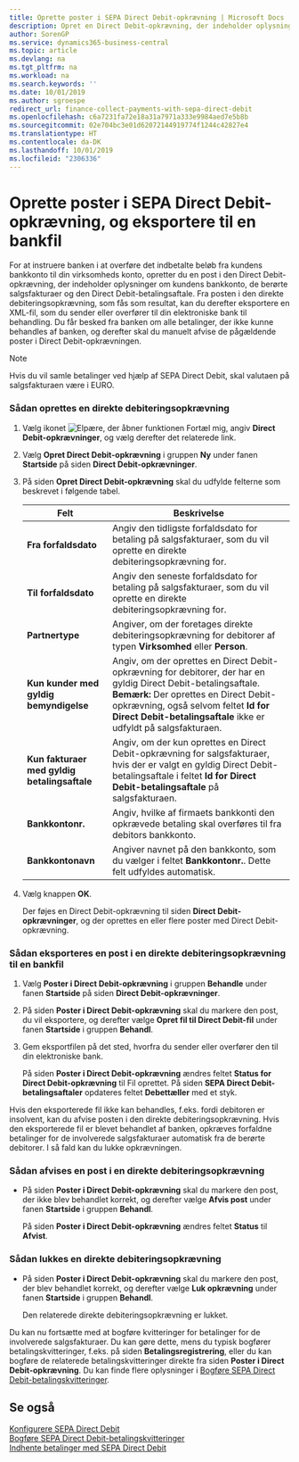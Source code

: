```yaml
---
title: Oprette poster i SEPA Direct Debit-opkrævning | Microsoft Docs
description: Opret en Direct Debit-opkrævning, der indeholder oplysninger om debitors bankkonto, de berørte salgsfakturaer og Direct Debit-opgaven.
author: SorenGP
ms.service: dynamics365-business-central
ms.topic: article
ms.devlang: na
ms.tgt_pltfrm: na
ms.workload: na
ms.search.keywords: ''
ms.date: 10/01/2019
ms.author: sgroespe
redirect_url: finance-collect-payments-with-sepa-direct-debit
ms.openlocfilehash: c6a7231fa72e18a31a7971a333e9984aed7e5b8b
ms.sourcegitcommit: 02e704bc3e01d62072144919774f1244c42827e4
ms.translationtype: HT
ms.contentlocale: da-DK
ms.lasthandoff: 10/01/2019
ms.locfileid: "2306336"
---
```

# <a name="create-sepa-direct-debit-collection-entries-and-export-to-a-bank-file"></a>Oprette poster i SEPA Direct Debit-opkrævning, og eksportere til en bankfil
For at instruere banken i at overføre det indbetalte beløb fra kundens bankkonto til din virksomheds konto, opretter du en post i den Direct Debit-opkrævning, der indeholder oplysninger om kundens bankkonto, de berørte salgsfakturaer og den Direct Debit-betalingsaftale. Fra posten i den direkte debiteringsopkrævning, som fås som resultat, kan du derefter eksportere en XML-fil, som du sender eller overfører til din elektroniske bank til behandling. Du får besked fra banken om alle betalinger, der ikke kunne behandles af banken, og derefter skal du manuelt afvise de pågældende poster i Direct Debit-opkrævningen.  

> [!NOTE]  
>  Hvis du vil samle betalinger ved hjælp af SEPA Direct Debit, skal valutaen på salgsfakturaen være i EURO.  

### <a name="to-create-a-direct-debit-collection"></a>Sådan oprettes en direkte debiteringsopkrævning  

1. Vælg ikonet ![Elpære, der åbner funktionen Fortæl mig](media/ui-search/search_small.png "Fortæl mig, hvad du vil foretage dig"), angiv **Direct Debit-opkrævninger**, og vælg derefter det relaterede link.  
2. Vælg **Opret Direct Debit-opkrævning** i gruppen **Ny** under fanen **Startside** på siden **Direct Debit-opkrævninger**.  
3. På siden **Opret Direct Debit-opkrævning** skal du udfylde felterne som beskrevet i følgende tabel.  

    |Felt|Beskrivelse|  
    |---------------------------------|---------------------------------------|  
    |**Fra forfaldsdato**|Angiv den tidligste forfaldsdato for betaling på salgsfakturaer, som du vil oprette en direkte debiteringsopkrævning for.|  
    |**Til forfaldsdato**|Angiv den seneste forfaldsdato for betaling på salgsfakturaer, som du vil oprette en direkte debiteringsopkrævning for.|  
    |**Partnertype**|Angiver, om der foretages direkte debiteringsopkrævning for debitorer af typen **Virksomhed** eller **Person**.|  
    |**Kun kunder med gyldig bemyndigelse**|Angiv, om der oprettes en Direct Debit-opkrævning for debitorer, der har en gyldig Direct Debit-betalingsaftale. **Bemærk:** Der oprettes en Direct Debit-opkrævning, også selvom feltet **Id for Direct Debit-betalingsaftale** ikke er udfyldt på salgsfakturaen.|  
    |**Kun fakturaer med gyldig betalingsaftale**|Angiv, om der kun oprettes en Direct Debit-opkrævning for salgsfakturaer, hvis der er valgt en gyldig Direct Debit-betalingsaftale i feltet **Id for Direct Debit-betalingsaftale** på salgsfakturaen.|  
    |**Bankkontonr.**|Angiv, hvilke af firmaets bankkonti den opkrævede betaling skal overføres til fra debitors bankkonto.|  
    |**Bankkontonavn**|Angiver navnet på den bankkonto, som du vælger i feltet **Bankkontonr.**. Dette felt udfyldes automatisk.|  

4. Vælg knappen **OK**.  

     Der føjes en Direct Debit-opkrævning til siden **Direct Debit-opkrævninger**, og der oprettes en eller flere poster med Direct Debit-opkrævning.  

### <a name="to-export-a-direct-debit-collection-entry-to-a-bank-file"></a>Sådan eksporteres en post i en direkte debiteringsopkrævning til en bankfil  
1. Vælg **Poster i Direct Debit-opkrævning** i gruppen **Behandle** under fanen **Startside** på siden **Direct Debit-opkrævninger**.  
2. På siden **Poster i Direct Debit-opkrævning** skal du markere den post, du vil eksportere, og derefter vælge **Opret fil til Direct Debit-fil** under fanen **Startside** i gruppen **Behandl**.  
3. Gem eksportfilen på det sted, hvorfra du sender eller overfører den til din elektroniske bank.  

     På siden **Poster i Direct Debit-opkrævning** ændres feltet **Status for Direct Debit-opkrævning** til Fil oprettet. På siden **SEPA Direct Debit-betalingsaftaler** opdateres feltet **Debettæller** med et styk.  

Hvis den eksporterede fil ikke kan behandles, f.eks. fordi debitoren er insolvent, kan du afvise posten i den direkte debiteringsopkrævning. Hvis den eksporterede fil er blevet behandlet af banken, opkræves forfaldne betalinger for de involverede salgsfakturaer automatisk fra de berørte debitorer. I så fald kan du lukke opkrævningen.  

### <a name="to-reject-a-direct-debit-collection-entry"></a>Sådan afvises en post i en direkte debiteringsopkrævning  

* På siden **Poster i Direct Debit-opkrævning** skal du markere den post, der ikke blev behandlet korrekt, og derefter vælge **Afvis post** under fanen **Startside** i gruppen **Behandl**.  

     På siden **Poster i Direct Debit-opkrævning** ændres feltet **Status** til **Afvist**.  

### <a name="to-close-a-direct-debit-collection"></a>Sådan lukkes en direkte debiteringsopkrævning  
*  På siden **Poster i Direct Debit-opkrævning** skal du markere den post, der blev behandlet korrekt, og derefter vælge **Luk opkrævning** under fanen **Startside** i gruppen **Behandl**.  

     Den relaterede direkte debiteringsopkrævning er lukket.  

Du kan nu fortsætte med at bogføre kvitteringer for betalinger for de involverede salgsfakturaer. Du kan gøre dette, mens du typisk bogfører betalingskvitteringer, f.eks. på siden **Betalingsregistrering**, eller du kan bogføre de relaterede betalingskvitteringer direkte fra siden **Poster i Direct Debit-opkrævning**. Du kan finde flere oplysninger i [Bogføre SEPA Direct Debit-betalingskvitteringer](finance-how-to-post-sepa-direct-debit-payment-receipts.md).  

## <a name="see-also"></a>Se også  
[Konfigurere SEPA Direct Debit](finance-how-to-set-up-sepa-direct-debit.md)  
[Bogføre SEPA Direct Debit-betalingskvitteringer](finance-how-to-post-sepa-direct-debit-payment-receipts.md)  
[Indhente betalinger med SEPA Direct Debit](finance-collect-payments-with-sepa-direct-debit.md)  
